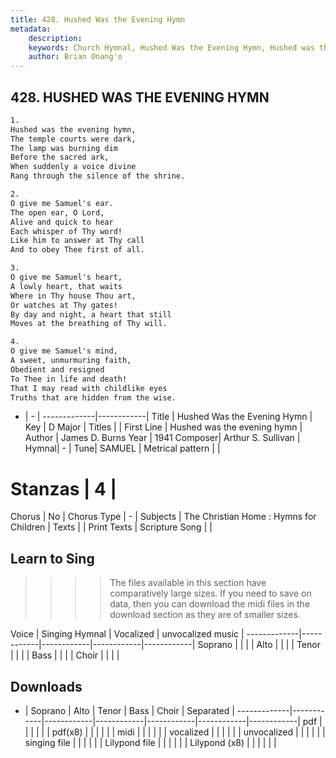 ```yaml
---
title: 428. Hushed Was the Evening Hymn
metadata:
    description: 
    keywords: Church Hymnal, Hushed Was the Evening Hymn, Hushed was the evening hymn, 
    author: Brian Onang'o
---
```



## 428. HUSHED WAS THE EVENING HYMN

```txt
1.
Hushed was the evening hymn, 
The temple courts were dark, 
The lamp was burning dim 
Before the sacred ark, 
When suddenly a voice divine 
Rang through the silence of the shrine. 

2.
O give me Samuel's ear. 
The open ear, O Lord, 
Alive and quick to hear 
Each whisper of Thy word! 
Like him to answer at Thy call 
And to obey Thee first of all. 

3.
O give me Samuel's heart, 
A lowly heart, that waits 
Where in Thy house Thou art, 
Or watches at Thy gates! 
By day and night, a heart that still 
Moves at the breathing of Thy will. 

4.
O give me Samuel's mind, 
A sweet, unmurmuring faith, 
Obedient and resigned 
To Thee in life and death! 
That I may read with childlike eyes 
Truths that are hidden from the wise.
```

- |   -  |
-------------|------------|
Title | Hushed Was the Evening Hymn |
Key | D Major |
Titles |  |
First Line | Hushed was the evening hymn |
Author | James D. Burns
Year | 1941
Composer| Arthur S. Sullivan |
Hymnal|  - |
Tune| SAMUEL |
Metrical pattern | |
# Stanzas | 4 |
Chorus | No |
Chorus Type | - |
Subjects | The Christian Home : Hymns for Children |
Texts |  |
Print Texts | 
Scripture Song |  |
  
## Learn to Sing

>>>> The files available in this section have comparatively large sizes. If you need to save on data, then you can download the midi files in the download section as they are of smaller sizes.

Voice |  Singing Hymnal | Vocalized | unvocalized music |
-------------|------------|------------|------------|------------|
Soprano | | | |
Alto | | | |
Tenor | | | |
Bass | | | |
Choir | | | |

## Downloads

- |  Soprano | Alto | Tenor | Bass | Choir | Separated |
-------------|------------|------------|------------|------------|------------|------------|
pdf | | | | | |
pdf(x8) | | | | | |
midi | | | | | |
vocalized | | | | | |
unvocalized | | | | | |
singing file | | | | | |
Lilypond file | | | | | |
Lilypond (x8) | | | | | |
  